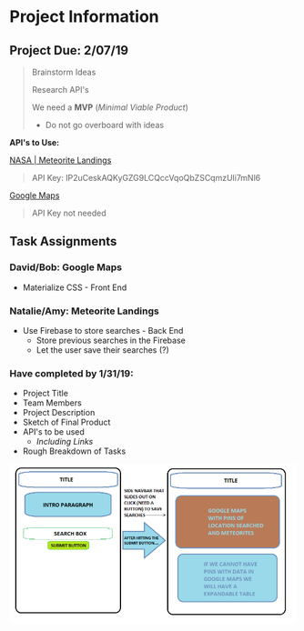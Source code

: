 # Project Information

## Project Due: 2/07/19

> Brainstorm Ideas
>
> Research API's
>
> We need a **MVP** (_Minimal Viable Product_)
>   * Do not go overboard with ideas

**API's to Use:**

[NASA | Meteorite Landings](https://data.nasa.gov/Space-Science/Meteorite-Landings/gh4g-9sfh)
>API Key: IP2uCeskAQKyGZG9LCQccVqoQbZSCqmzUli7mNl6

[Google Maps](https://developers.google.com/maps/documentation/)
>API Key not needed

## Task Assignments

### David/Bob: Google Maps
* Materialize CSS - Front End

### Natalie/Amy: Meteorite Landings
* Use Firebase to store searches - Back End
    * Store previous searches in the Firebase
    * Let the user save their searches (?)

### Have completed by 1/31/19:
* Project Title
* Team Members
* Project Description
* Sketch of Final Product
* API's to be used
    * _Including Links_
* Rough Breakdown of Tasks

![Web Deisgn](./assets/web_layout_sketch.png)